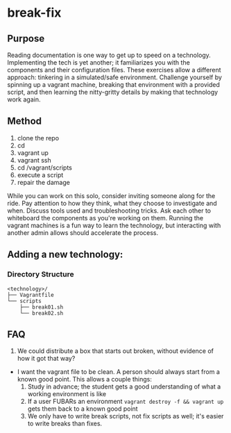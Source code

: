 # break-fix
## Purpose
Reading documentation is one way to get up to speed on a technology.  Implementing the tech is yet another; it familiarizes you with the components and their configuration files.  These exercises allow a different approach: tinkering in a simulated/safe environment.  Challenge yourself by spinning up a vagrant machine, breaking that environment with a provided script, and then learning the nitty-gritty details by making that technology work again.

## Method
1. clone the repo
1. cd <technology>
1. vagrant up
1. vagrant ssh
1. cd /vagrant/scripts
1. execute a script
1. repair the damage

While you can work on this solo, consider inviting someone along for the ride.  Pay attention to how they think, what they choose to investigate and when.  Discuss tools used and troubleshooting tricks.  Ask each other to whiteboard the components as you're working on them.  Running the vagrant machines is a fun way to learn the technology, but interacting with another admin allows should accelerate the process.

## Adding a new technology:
### Directory Structure
```
<technology>/
├── Vagrantfile
└── scripts
    ├── break01.sh
    └── break02.sh
```

## FAQ

1. We could distribute a box that starts out broken, without evidence of how it got that way?
  * I want the vagrant file to be clean.  A person should always start from a known good point.  This allows a couple things:
    1. Study in advance; the student gets a good understanding of what a working environment is like
    1. If a user FUBARs an environment ```vagrant destroy -f && vagrant up``` gets them back to a known good point
    1. We only have to write break scripts, not fix scripts as well; it's easier to write breaks than fixes.
